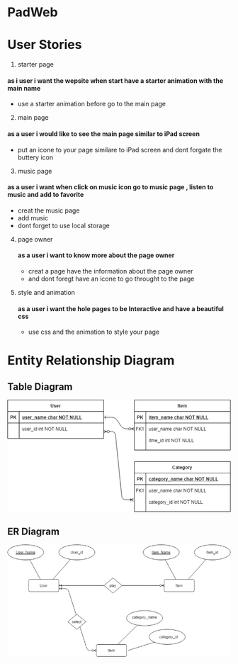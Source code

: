# PadWeb

#  User Stories
1. starter page 
#### as i user i want the wepsite when start have a starter animation with the main name  
- use a starter animation before go to  the main page 

2. main page
#### as a user i would like  to see the main page similar to iPad screen
- put an icone to your page similare to iPad screen and dont forgate the buttery icon 
 
3. music page 
 #### as a user i want when click on music icon go to music page , listen to music and add to favorite
 - creat the music page 
 - add music 
 - dont forget to use local storage 
  
4. page owner
   #### as a user i want to know more about the page owner 
   - creat a page have the information about the page owner
   - and dont foregt have an icone to go throught to the page

5. style and animation 
   #### as a user i want the hole  pages to be Interactive and have a beautiful css
   - use css and the animation to style your page 
   
   
# Entity Relationship Diagram

   ## Table Diagram 
   
   ![Entity Relationship Diagram](er.png)
   
   ## ER Diagram
   
   ![Entity Relationship Diagram](er2.png)
   

